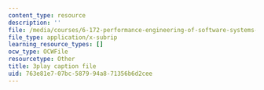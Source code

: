 ```yaml
---
content_type: resource
description: ''
file: /media/courses/6-172-performance-engineering-of-software-systems-fall-2018/763e81e707bc587994a871356b6d2cee_a_R_DpsENfk.vtt
file_type: application/x-subrip
learning_resource_types: []
ocw_type: OCWFile
resourcetype: Other
title: 3play caption file
uid: 763e81e7-07bc-5879-94a8-71356b6d2cee
---
```

